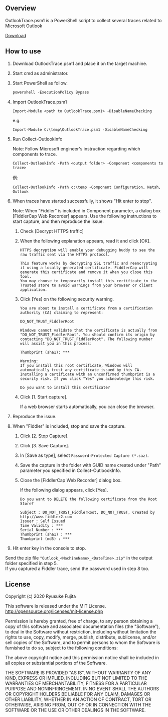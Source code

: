 ﻿## Overview
OutlookTrace.psm1 is a PowerShell script to collect several traces related to Microsoft Outlook

[Download](https://github.com/jpmessaging/OutlookTrace/releases/download/v2020-09-24/OutlookTrace.psm1)

## How to use
1. Download OutlookTrace.psm1 and place it on the target machine.
2. Start cmd as administrator.
3. Start PowerShell as follow.

    ```PowerShell
    powershell -ExecutionPolicy Bypass
    ```

4. Import OutlookTrace.psm1

    ```
    Import-Module <path to OutlookTrace.psm1> -DisableNameChecking
    ```

    e.g.
    ```
    Import-Module C:\temp\OutlookTrace.psm1 -DisableNameChecking
    ```

5. Run Collect-OutlookInfo

    Note: Follow Microsoft engineer's instruction regarding which components to trace.

    ```
    Collect-OutlookInfo -Path <output folder> -Component <components to trace>
    ```

    例:
    ```
    Collect-OutlookInfo -Path c:\temp -Component Configuration, Netsh, Outlook
    ```

6. When traces have started successfully, it shows "Hit enter to stop".

    Note: When "Fiddler" is included in Component parameter, a dialog box [FiddlerCap Web Recorder] appears. Use the following instructions to start capture, and then reproduce the issue.

    1. Check [Decrypt HTTPS traffic]
    2. When the following explanation appears, read it and click [OK].

        ```
        HTTPS decryption will enable your debugging buddy to see the raw traffic sent via the HTTPS protocol.

        This feature works by decrypting SSL traffic and reencrypting it using a locally generated certificate. FiddlerCap will generate this certificate and remove it when you close this tool.
        You may choose to temporarily install this certificate in the Trusted store to avoid warnings from your browser or client application.
        ```

    3. Click [Yes] on the following security warning.

        ```
        You are about to install a certificate from a certification authority (CA) claiming to represent:

        DO_NOT_TRUST_FiddlerRoot

        Windows cannot validate that the certificate is actually from "DO_NOT_TRUST_FiddlerRoot". You should confirm its origin by contacting "DO_NOT_TRUST_FiddlerRoot". The following number will assist you in this process:

        Thumbprint (sha1): ***

        Warning:
        If you install this root certificate, Windows will automatically trust any certificate issued by this CA. Installing a certificate with an unconfirmed thumbprint is a security risk. If you click "Yes" you acknowledge this risk.

        Do you want to install this certificate?
        ```

    4. Click [1. Start capture].

        If a web browser starts automatically, you can close the browser.

7. Reproduce the issue.
8. When "Fiddler" is included, stop and save the capture.

    1. Click [2. Stop Capture].
    2. Click [3. Save Capture].
    3. In [Save as type], select `Password-Protected Capture (*.saz)`.
    4. Save the capture in the folder with GUID name created under "Path" parameter you specified in Collect-OutloookInfo.
    5. Close the [FiddlerCap Web Recorder] dialog box.

        If the following dialog appears, click [Yes].

        ```
        Do you want to DELETE the following certificate from the Root Store?

        Subject : DO_NOT_TRUST_FiddlerRoot, DO_NOT_TRUST, Created by http://www.fiddler2.com
        Issuer : Self Issued
        Time Validity : ***
        Serial Number : ***
        Thumbprint (sha1) : ***
        Thumbprint (md5) : ***
        ```

9. Hit enter key in the console to stop.

Send the zip file `"Outlook_<MachineName>_<DateTime>.zip"` in the output folder specified in step 5.  
If you captured a Fiddler trace, send the password used in step 8 too.

## License
Copyright (c) 2020 Ryusuke Fujita

This software is released under the MIT License.  
http://opensource.org/licenses/mit-license.php

Permission is hereby granted, free of charge, to any person obtaining a copy of this software and associated documentation files (the "Software"), to deal in the Software without restriction, including without limitation the rights to use, copy, modify, merge, publish, distribute, sublicense, and/or sell copies of the Software, and to permit persons to whom the Software is furnished to do so, subject to the following conditions:

The above copyright notice and this permission notice shall be included in all copies or substantial portions of the Software.

THE SOFTWARE IS PROVIDED "AS IS", WITHOUT WARRANTY OF ANY KIND, EXPRESS OR IMPLIED, INCLUDING BUT NOT LIMITED TO THE WARRANTIES OF MERCHANTABILITY, FITNESS FOR A PARTICULAR PURPOSE AND NONINFRINGEMENT. IN NO EVENT SHALL THE AUTHORS OR COPYRIGHT HOLDERS BE LIABLE FOR ANY CLAIM, DAMAGES OR OTHER LIABILITY, WHETHER IN AN ACTION OF CONTRACT, TORT OR OTHERWISE, ARISING FROM, OUT OF OR IN CONNECTION WITH THE SOFTWARE OR THE USE OR OTHER DEALINGS IN THE SOFTWARE.

